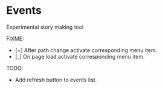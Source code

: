 Events
======

Experimental story making tool

FIXME:
  * [+] After path change activate corresponding menu item.
  * [_] On page load activate corresponding menu item.

TODO:
  * Add refresh button to events list.
